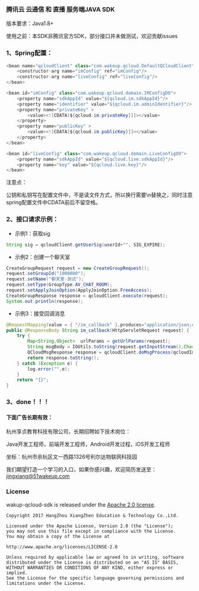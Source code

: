 ### 腾讯云 **云通信** 和 **直播** 服务端JAVA SDK

版本要求：Java1.8+

使用之前：本SDK非腾讯官方SDK，部分接口并未做测试，欢迎贡献issues

### 1、Spring配置：

```java
<bean name="qcloudClient" class="com.wakeup.qcloud.DefaultQCloudClient" >
	<constructor-arg name="imConfig" ref="imConfig"/>
	<constructor-arg name="liveConfig" ref="liveConfig"/>
</bean>

<bean id="imConfig" class="com.wakeup.qcloud.domain.IMConfigDO">
	<property name="sdkAppId" value="${qcloud.im.sdkAppId}"/>
	<property name="identifier" value="${qcloud.im.adminIdentifier}"/>
	<property name="privateKey" >
		<value><![CDATA[${qcloud.im.privateKey}]]></value>
	</property>
	<property name="publicKey" >
		<value><![CDATA[${qcloud.im.publicKey}]]></value>
	</property>
</bean>

<bean id="liveConfig" class="com.wakeup.qcloud.domain.LiveConfigDO">
	<property name="sdkAppId" value="${qcloud.live.sdkAppId}"/>
	<property name="key" value="${qcloud.live.key}"/>
</bean>
```

注意点：

公钥和私钥写在配置文件中，不是读文件方式，所以换行需要\n替换之，同时注意spring配置文件中CDATA前后不留空格。

### 2、接口请求示例：


- 示例1：获取sig
```java
String sig = qcloudClient.getUserSig(userId+"", SIG_EXPIRE);
```

- 示例2：创建一个聊天室
```java
CreateGroupRequest request = new CreateGroupRequest();
request.setGroupId("1000000");
request.setName("聊天室-测试");
request.setType(GroupType.AV_CHAT_ROOM);
request.setApplyJoinOption(ApplyJoinOption.FreeAccess);
CreateGroupResponse response = qcloudClient.execute(request);
System.out.println(response);
```

- 示例3：接受回调消息
```java
@RequestMapping(value = { "/im_callback" },produces="application/json;charset=utf-8")
public @ResponseBody String im_callback(HttpServletRequest request) {
	try {
		Map<String,Object>  urlParams = getUrlParams(request);
		String msgBody = IOUtils.toString(request.getInputStream(),Charset.forName("utf-8"));
		QCloudMsgResponse response = qcloudClient.doMsgProcess(qcloudImMsgListener, msgBody, urlParams);
		return response.toString();
	} catch (Exception e) {
		log.error("",e);
	}
	return "{}";
}
```

### 3、done！！！





#### 下面广告长期有效：

杭州享贞教育科技有限公司，长期招聘如下技术岗位：

Java开发工程师，前端开发工程师，Android开发过程，iOS开发工程师

坐标：杭州市余杭区文一西路1326号利尔达物联网科技园

我们期望打造一个学习的入口，如果你感兴趣，欢迎简历发送至：jingxiang@51wakeup.com



### License

wakup-qcloud-sdk is released under the [Apache 2.0 license](https://github.com/51wakeup/wakeup-qcloud-sdk/blob/master/LICENSE).

```
Copyright 2017 HangZhou XiangZhen Education & Technology Co.,Ltd.

Licensed under the Apache License, Version 2.0 (the "License");
you may not use this file except in compliance with the License.
You may obtain a copy of the License at

http://www.apache.org/licenses/LICENSE-2.0

Unless required by applicable law or agreed to in writing, software
distributed under the License is distributed on an "AS IS" BASIS,
WITHOUT WARRANTIES OR CONDITIONS OF ANY KIND, either express or implied.
See the License for the specific language governing permissions and
limitations under the License.
```